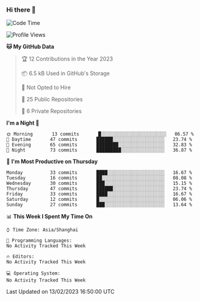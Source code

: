 ### Hi there 👋

<!--
**robinWongM/robinWongM** is a ✨ _special_ ✨ repository because its `README.md` (this file) appears on your GitHub profile.

Here are some ideas to get you started:

- 🔭 I’m currently working on ...
- 🌱 I’m currently learning ...
- 👯 I’m looking to collaborate on ...
- 🤔 I’m looking for help with ...
- 💬 Ask me about ...
- 📫 How to reach me: ...
- 😄 Pronouns: ...
- ⚡ Fun fact: ...
-->

<!--START_SECTION:waka-->
![Code Time](http://img.shields.io/badge/Code%20Time-121%20hrs%2034%20mins-blue)

![Profile Views](http://img.shields.io/badge/Profile%20Views-0-blue)

**🐱 My GitHub Data** 

> 🏆 12 Contributions in the Year 2023
 > 
> 📦 6.5 kB Used in GitHub's Storage 
 > 
> 🚫 Not Opted to Hire
 > 
> 📜 25 Public Repositories 
 > 
> 🔑 6 Private Repositories  
 > 
**I'm a Night 🦉** 

```text
🌞 Morning       13 commits       █░░░░░░░░░░░░░░░░░░░░░░░░   06.57 % 
🌆 Daytime       47 commits       ██████░░░░░░░░░░░░░░░░░░░   23.74 % 
🌃 Evening       65 commits       ████████░░░░░░░░░░░░░░░░░   32.83 % 
🌙 Night         73 commits       █████████░░░░░░░░░░░░░░░░   36.87 % 

```
📅 **I'm Most Productive on Thursday** 

```text
Monday          33 commits       ████░░░░░░░░░░░░░░░░░░░░░   16.67 % 
Tuesday         16 commits       ██░░░░░░░░░░░░░░░░░░░░░░░   08.08 % 
Wednesday       30 commits       ███░░░░░░░░░░░░░░░░░░░░░░   15.15 % 
Thursday        47 commits       ██████░░░░░░░░░░░░░░░░░░░   23.74 % 
Friday          33 commits       ████░░░░░░░░░░░░░░░░░░░░░   16.67 % 
Saturday        12 commits       █░░░░░░░░░░░░░░░░░░░░░░░░   06.06 % 
Sunday          27 commits       ███░░░░░░░░░░░░░░░░░░░░░░   13.64 % 

```


📊 **This Week I Spent My Time On** 

```text
⌚︎ Time Zone: Asia/Shanghai

💬 Programming Languages: 
No Activity Tracked This Week

🔥 Editors: 
No Activity Tracked This Week

💻 Operating System: 
No Activity Tracked This Week

```


 Last Updated on 13/02/2023 16:50:00 UTC
<!--END_SECTION:waka-->

